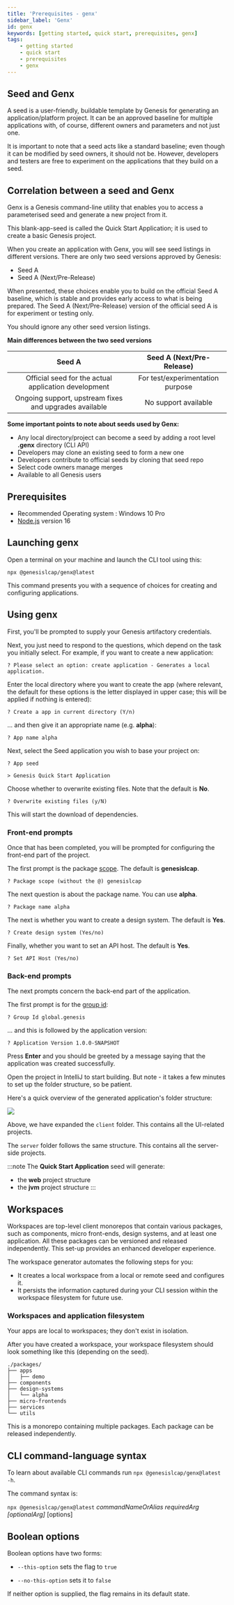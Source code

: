 ```yaml
---
title: 'Prerequisites - genx'
sidebar_label: 'Genx'
id: genx
keywords: [getting started, quick start, prerequisites, genx]
tags:
    - getting started
    - quick start
    - prerequisites
    - genx
---
```


## Seed and Genx

A seed is a user-friendly, buildable template by Genesis for generating an application/platform project. It can be an approved baseline for multiple applications with, of course, different owners and parameters and not just one.

It is important to note that a seed acts like a standard baseline; even though it can be modified by seed owners, it should not be. However, developers and testers are free to experiment on the applications that they build on a seed.

## Correlation between a seed and Genx

Genx is a Genesis command-line utility that enables you to access a parameterised seed and generate a new project from it.

This blank-app-seed is called the Quick Start Application; it is used to create a basic Genesis project.

When you create an application with Genx, you will see seed listings in different versions. There are only two seed versions approved by Genesis:

- Seed A
- Seed A (Next/Pre-Release)

When presented, these choices enable you to build on the official Seed A baseline, which is stable and provides early access to what is being prepared. The Seed A (Next/Pre-Release) version of the official seed A is for experiment or testing only.

You should ignore any other seed version listings.

**Main differences between the two seed versions**

|                Seed A                                     |     Seed A (Next/Pre-Release)   |
|                 :--:                                      |          :--------------:       |
| Official seed for the actual application development      | For test/experimentation purpose|
| Ongoing support, upstream fixes and upgrades available    | No support available            |

**Some important points to note about seeds used by Genx:**

- Any local directory/project can become a seed by adding a root level **.genx** directory (CLI API)
- Developers may clone an existing seed to form a new one
- Developers contribute to official seeds by cloning that seed repo
- Select code owners manage merges
- Available to all Genesis users

## Prerequisites

- Recommended Operating system : Windows 10 Pro
- [Node.js](https://nodejs.org/en/download/) version 16

## Launching genx

Open a terminal on your machine and launch the CLI tool using this:

```shell title="Terminal"
npx @genesislcap/genx@latest
```

This command presents you with a sequence of choices for creating and configuring applications.

## Using genx

First, you'll be prompted to supply your Genesis artifactory credentials.

Next, you just need to respond to the questions, which depend on the task you initially select. For example, if you want to create a new application:

```shell title="Terminal"
? Please select an option: create application - Generates a local application.
```

Enter the local directory where you want to create the app (where relevant, the default for these options is the letter displayed in upper case; this will be applied if nothing is entered):

```shell title="Terminal"
? Create a app in current directory (Y/n)
```

... and then give it an appropriate name (e.g. **alpha**):

```shell title="Terminal"
? App name alpha
```

Next, select the Seed application you wish to base your project on:

```shell title="Terminal"
? App seed

> Genesis Quick Start Application
```

Choose whether to overwrite existing files. Note that the default is **No**.

```shell title="Terminal"
? Overwrite existing files (y/N)
```

This will start the download of dependencies.

### Front-end prompts

Once that has been completed, you will be prompted for configuring the front-end part of the project.

The first prompt is the package [scope](https://docs.npmjs.com/cli/v8/using-npm/scope). The default is **genesislcap**.

```shell title="Terminal"
? Package scope (without the @) genesislcap
```

The next question is about the package name. You can use **alpha**.

```shell title="Terminal"
? Package name alpha
```

The next is whether you want to create a design system. The default is **Yes**.

```shell title="Terminal"
? Create design system (Yes/no)
```

Finally, whether you want to set an API host. The default is **Yes**.

```shell title="Terminal"
? Set API Host (Yes/no)
```

### Back-end prompts

The next prompts concern the back-end part of the application.

The first prompt is for the [group id](https://maven.apache.org/guides/mini/guide-naming-conventions.html):

```shell title="Terminal"
? Group Id global.genesis
```

... and this is followed by the application version:

```shell title="Terminal"
? Application Version 1.0.0-SNAPSHOT
```

Press **Enter** and you should be greeted by a message saying that the application was created successfully.

Open the project in IntelliJ to start building. But note - it takes a few minutes to set up the folder structure, so be patient.

Here's a quick overview of the generated application's folder structure:

![](/img/create-application-folder-overview.png)

Above, we have expanded the `client` folder. This contains all the UI-related projects.

The `server` folder follows the same structure. This contains all the server-side projects.

:::note
The **Quick Start Application** seed will generate:

- the **web** project structure
- the **jvm** project structure
:::

## Workspaces

Workspaces are top-level client monorepos that contain various packages, such as components, micro front-ends, design systems, and at least one application. All these packages can be versioned and released independently. This set-up provides an enhanced developer experience.

The workspace generator automates the following steps for you:

- It creates a local workspace from a local or remote seed and configures it.
- It persists the information captured during your CLI session within the workspace filesystem for future use.

### Workspaces and application filesystem

Your apps are local to workspaces; they don't exist in isolation.

After you have created a workspace, your workspace filesystem should look something like this (depending on the seed).

```
./packages/
├── apps
│   ├── demo
├── components
├── design-systems
│   └── alpha
├── micro-frontends
├── services
└── utils
```

This is a monorepo containing multiple packages. Each package can be released independently.

## CLI command-language syntax

To learn about available CLI commands run `npx @genesislcap/genx@latest -h`.

The command syntax is:

`npx @genesislcap/genx@latest` _commandNameOrAlias requiredArg [optionalArg]_ [options]

## Boolean options

Boolean options have two forms:

- `--this-option` sets the flag to `true`

- `--no-this-option` sets it to `false`

If neither option is supplied, the flag remains in its default state.
